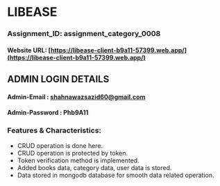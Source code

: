 
# LIBEASE 

### Assignment_ID: assignment_category_0008


#### Website URL: [https://libease-client-b9a11-57399.web.app/](https://libease-client-b9a11-57399.web.app/)


## ADMIN LOGIN DETAILS
#### Admin-Email : shahnawazsazid60@gmail.com
#### Admin-Password : Phb9A11


### Features & Characteristics:

- CRUD operation is done here.
- CRUD operation is protected by token.
- Token verification method is implemented.
- Added books data, category data, user data is stored.
- Data stored in mongodb database for smooth data related operation.




